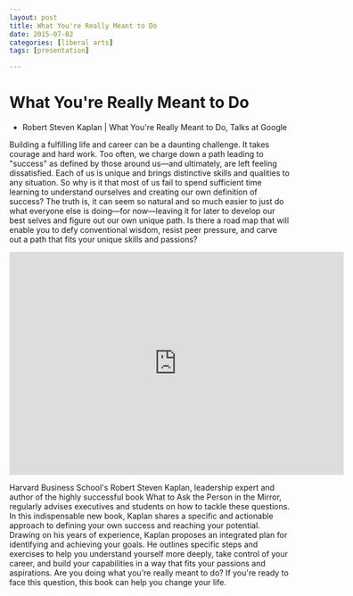 ```yaml
---
layout: post
title: What You're Really Meant to Do
date: 2015-07-02
categories: [liberal arts]
tags: [presentation]

---
```



# What You're Really Meant to Do

- Robert Steven Kaplan | What You're Really Meant to Do, Talks at Google 

Building a fulfilling life and career can be a daunting challenge. It takes courage and hard work. Too often, we charge down a path leading to "success" as defined by those around us—and ultimately, are left feeling dissatisfied.
Each of us is unique and brings distinctive skills and qualities to any situation. So why is it that most of us fail to spend sufficient time learning to understand ourselves and creating our own definition of success? The truth is, it can seem so natural and so much easier to just do what everyone else is doing—for now—leaving it for later to develop our best selves and figure out our own unique path. Is there a road map that will enable you to defy conventional wisdom, resist peer pressure, and carve out a path that fits your unique skills and passions?

<iframe width="600" height="400" src="https://www.youtube.com/embed/8sY-qwEYjs0" frameborder="0" allowfullscreen></iframe>

Harvard Business School's Robert Steven Kaplan, leadership expert and author of the highly successful book What to Ask the Person in the Mirror, regularly advises executives and students on how to tackle these questions. In this indispensable new book, Kaplan shares a specific and actionable approach to defining your own success and reaching your potential. Drawing on his years of experience, Kaplan proposes an integrated plan for identifying and achieving your goals. He outlines specific steps and exercises to help you understand yourself more deeply, take control of your career, and build your capabilities in a way that fits your passions and aspirations.
Are you doing what you're really meant to do? If you're ready to face this question, this book can help you change your life.